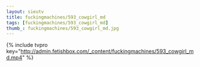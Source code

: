 ```yaml
--- 
layout: sieutv
title: fuckingmachines/593_cowgirl_md
tags: [fuckingmachines/593_cowgirl_md]
thumb_: fuckingmachines/593_cowgirl_md.jpg
---
```

{% include tvpro key="http://admin.fetishbox.com/_content/fuckingmachines/593_cowgirl_md.mp4" %} 
